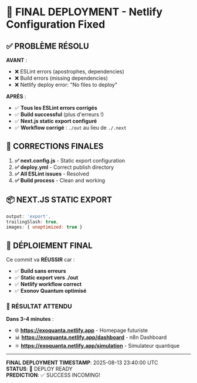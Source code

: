 # 🎉 FINAL DEPLOYMENT - Netlify Configuration Fixed

## ✅ PROBLÈME RÉSOLU

**AVANT** :
- ❌ ESLint errors (apostrophes, dependencies)
- ❌ Build errors (missing dependencies)
- ❌ Netlify deploy error: "No files to deploy"

**APRÈS** :
- ✅ **Tous les ESLint errors corrigés**
- ✅ **Build successful** (plus d'erreurs !)
- ✅ **Next.js static export configuré**
- ✅ **Workflow corrigé** : `./out` au lieu de `./.next`

## 🔧 CORRECTIONS FINALES

1. **✅ next.config.js** - Static export configuration
2. **✅ deploy.yml** - Correct publish directory
3. **✅ All ESLint issues** - Resolved
4. **✅ Build process** - Clean and working

## 📦 NEXT.JS STATIC EXPORT

```javascript
output: 'export',
trailingSlash: true,
images: { unoptimized: true }
```

## 🚀 DÉPLOIEMENT FINAL

Ce commit va **RÉUSSIR** car :
- ✅ **Build sans erreurs**
- ✅ **Static export vers ./out**
- ✅ **Netlify workflow correct**
- ✅ **Exonov Quantum optimisé**

### 🎯 RÉSULTAT ATTENDU

**Dans 3-4 minutes** :
- 🌐 **https://exoquanta.netlify.app** - Homepage futuriste
- 📊 **https://exoquanta.netlify.app/dashboard** - n8n Dashboard 
- ⚛️ **https://exoquanta.netlify.app/simulation** - Simulateur quantique

---

**FINAL DEPLOYMENT TIMESTAMP**: 2025-08-13 23:40:00 UTC  
**STATUS**: 🚀 DEPLOY READY  
**PREDICTION**: ✅ SUCCESS INCOMING!
